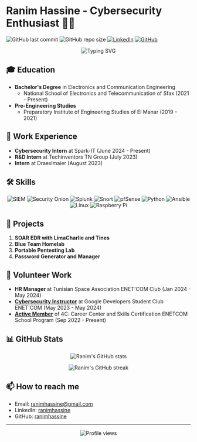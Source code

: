 # Ranim Hassine - Cybersecurity Enthusiast 👨‍💻

![GitHub last commit](https://img.shields.io/github/last-commit/ranimhassine/Resume)
![GitHub repo size](https://img.shields.io/github/repo-size/ranimhassine/Resume)
[![LinkedIn](https://img.shields.io/badge/-LinkedIn-blue?style=flat-square&logo=Linkedin&logoColor=white&link=https://www.linkedin.com/in/ranimhassine/)](https://www.linkedin.com/in/ranimhassine/)
[![GitHub](https://img.shields.io/badge/-GitHub-181717?style=flat-square&logo=github&link=https://github.com/ranimhassine)](https://github.com/ranimhassine)

<p align="center">
  <img src="https://readme-typing-svg.herokuapp.com?font=Fira+Code&pause=1000&color=2196F3&center=true&vCenter=true&width=435&lines=Soon+to+be+Electronics+and+Communication+Engineer;Cybersecurity+Specialist;SIEM+Expert;Network+Security+Enthusiast" alt="Typing SVG" />
</p>

## 🎓 Education

- **Bachelor's Degree** in Electronics and Communication Engineering
  - National School of Electronics and Telecommunication of Sfax (2021 - Present)
- **Pre-Engineering Studies**
  - Preparatory Institute of Engineering Studies of El Manar (2019 - 2021)

## 💼 Work Experience

- **Cybersecurity Intern** at Spark-IT (June 2024 - Present)
- **R&D Intern** at Techinventors TN Group (July 2023)
- **Intern** at Draexlmaier (August 2023)

## 🛠 Skills

<p align="center">
  <img src="https://img.shields.io/badge/-SIEM-05122A?style=flat&logo=siem" alt="SIEM"/>
  <img src="https://img.shields.io/badge/-Security%20Onion-05122A?style=flat&logo=security" alt="Security Onion"/>
  <img src="https://img.shields.io/badge/-Splunk-05122A?style=flat&logo=splunk" alt="Splunk"/>
  <img src="https://img.shields.io/badge/-Snort-05122A?style=flat&logo=snort" alt="Snort"/>
  <img src="https://img.shields.io/badge/-pfSense-05122A?style=flat&logo=pfsense" alt="pfSense"/>
  <img src="https://img.shields.io/badge/-Python-05122A?style=flat&logo=python" alt="Python"/>
  <img src="https://img.shields.io/badge/-Ansible-05122A?style=flat&logo=ansible" alt="Ansible"/>
  <img src="https://img.shields.io/badge/-Linux-05122A?style=flat&logo=linux" alt="Linux"/>
  <img src="https://img.shields.io/badge/-Raspberry%20Pi-05122A?style=flat&logo=raspberry-pi" alt="Raspberry Pi"/>
</p>

## 🚀 Projects

1. **SOAR EDR with LimaCharlie and Tines**
2. **Blue Team Homelab**
3. **Portable Pentesting Lab**
4. **Password Generator and Manager**

## 🌟 Volunteer Work

- **HR Manager** at Tunisian Space Association ENET'COM Club (Jan 2024 - May 2024)
- [**Cybersecurity Instructor**](https://github.com/ranimhassine/My-resume/blob/main/GDSC%20Certificate%20of%20Completion%20-%20Ranim%20Hassine.pdf) at Google Developers Student Club ENET'COM (May 2023 - May 2024)
- [**Active Member**]([https://github.com/ranimhassine/My-resume/blob/main/GDSC%20Certificate%20of%20Completion%20-%20Ranim%20Hassine.pdf](https://github.com/ranimhassine/My-resume/blob/main/ipoc.jpg)) of 4C: Career Center and Skills Certification ENETCOM School Program (Sep 2022 - Present)

## 📊 GitHub Stats

<p align="center">
  <img src="https://github-readme-stats.vercel.app/api?username=ranimhassine&show_icons=true&theme=radical" alt="Ranim's GitHub stats" />
</p>

<p align="center">
  <img src="https://github-readme-streak-stats.herokuapp.com/?user=ranimhassine&theme=radical" alt="Ranim's GitHub streak" />
</p>

## 📫 How to reach me

- Email: ranimhassine@gmail.com
- LinkedIn: [ranimhassine](https://www.linkedin.com/in/ranimhassine)
- GitHub: [ranimhassine](https://github.com/ranimhassine)

---

<p align="center">
  <img src="https://komarev.com/ghpvc/?username=ranimhassine&color=blueviolet" alt="Profile views" />
</p>

